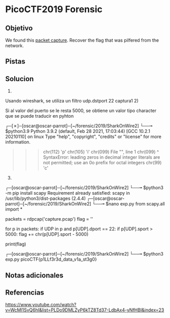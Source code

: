 # PicoCTF2019 Forensic
## Objetivo
We found this [packet capture](https://jupiter.challenges.picoctf.org/static/b506393b6f9d53b94011df000c534759/capture.pcap). Recover the flag that was pilfered from the network.
## Pistas

## Solucion
1) 
Usando wireshark, se utiliza un filtro udp.dstport 22
	captura1
2)

Si al valor del puerto se le resta 5000, se obtiene un valor tipo character que se puede traducir en pyhton

┌─[✗]─[oscar@oscar-parrot]─[~/forensic/2019/SharkOnWire2]
└──╼ $python3.9
Python 3.9.2 (default, Feb 28 2021, 17:03:44) 
[GCC 10.2.1 20210110] on linux
Type "help", "copyright", "credits" or "license" for more information.
>>> chr(112)
'p'
>>> chr(105)
'i'
>>> chr(099)
  File "<stdin>", line 1
    chr(099)
          ^
SyntaxError: leading zeros in decimal integer literals are not permitted; use an 0o prefix for octal integers
>>> chr(99)
'c'
>>

3)
┌─[oscar@oscar-parrot]─[~/forensic/2019/SharkOnWire2]
└──╼ $python3 -m pip install scapy
Requirement already satisfied: scapy in /usr/lib/python3/dist-packages (2.4.4)
┌─[oscar@oscar-parrot]─[~/forensic/2019/SharkOnWire2]
└──╼ $nano exp.py
from scapy.all import *

packets = rdpcap('capture.pcap')
flag = ''


for p in packets:
        if UDP in p and p[UDP].dport == 22:
                if p[UDP].sport > 5000:
                        flag += chr(p[UDP].sport - 5000)


print(flag)



┌─[oscar@oscar-parrot]─[~/forensic/2019/SharkOnWire2]
└──╼ $python3 exp.py 
picoCTF{p1LLf3r3d_data_v1a_st3g0}


## Notas adicionales
## Referencias

https://www.youtube.com/watch?v=WcMl1SvQ6hI&list=PLDo9DMLZyP6kTZ8Td37-LdbAx4-yNfHBl&index=23